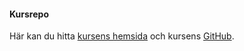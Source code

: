 #### Kursrepo

Här kan du hitta [kursens hemsida](https://dbwebb.se/kurser/design-v2) och kursens [GitHub](https://dbwebb.se/kurser/design-v2).
